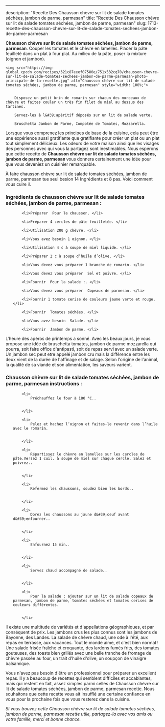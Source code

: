 ---
description: "Recette Des Chausson chèvre sur lit de salade tomates séchées, jambon de parme, parmesan"
title: "Recette Des Chausson chèvre sur lit de salade tomates séchées, jambon de parme, parmesan"
slug: 1713-recette-des-chausson-chevre-sur-lit-de-salade-tomates-sechees-jambon-de-parme-parmesan

<p>
	<strong>Chausson chèvre sur lit de salade tomates séchées, jambon de parme, parmesan</strong>. 
	Couper les tomates et le chèvre en lamelles. Placer la pâte feuilleté dans un plat à four plat. Au milieu de la pâte, poser la mixture (oignon et jambon).
</p>
<p>
	
	<img src="https://img-global.cpcdn.com/recipes/321c87eeef07580e/751x532cq70/chausson-chevre-sur-lit-de-salade-tomates-sechees-jambon-de-parme-parmesan-photo-principale-de-la-recette.jpg" alt="Chausson chèvre sur lit de salade tomates séchées, jambon de parme, parmesan" style="width: 100%;">
	
	
		Disposez un petit brin de romarin sur chacun des morceaux de chèvre et faites couler un très fin filet de miel au dessus des tartines.
	
		Servez-les à l&#39;apéritif déposés sur un lit de salade verte.
	
		Bruschetta Jambon de Parme, Compotée de Tomates, Mozzarella.
	
</p>

Lorsque vous comprenez les principes de base de la cuisine, cela peut être une expérience aussi gratifiante que gratifiante pour créer un plat ou un plat tout simplement délicieux. Les odeurs de votre maison ainsi que les visages des personnes avec qui vous la partagez sont inestimables. Nous espérons que cette recette de <strong> Chausson chèvre sur lit de salade tomates séchées, jambon de parme, parmesan </strong> vous donnera certainement une idée pour que vous deveniez un cuisinier remarquable.

<!--inarticleads1-->

À faire chausson chèvre sur lit de salade tomates séchées, jambon de parme, parmesan tue seul besion 14 Ingrédients et 8 pas. Voici comment vous cuire il.

<h3>Ingrédients de chausson chèvre sur lit de salade tomates séchées, jambon de parme, parmesan :</h3>

<ol>
	
		<li>Préparer  Pour le chausson. </li>
	
		<li>Préparer 4 cercles de pâte feuilletée. </li>
	
		<li>Utilisation 200 g chèvre. </li>
	
		<li>Vous avez besoin 1 oignon. </li>
	
		<li>Utilisation 4 c à soupe de miel liquide. </li>
	
		<li>Préparer 2 c à soupe d’huile d’olive. </li>
	
		<li>Vous devez vous préparer 1 branche de romarin. </li>
	
		<li>Vous devez vous préparer  Sel et poivre. </li>
	
		<li>Fournir  Pour la salade :. </li>
	
		<li>Vous devez vous préparer  Copeaux de parmesan. </li>
	
		<li>Fournir 1 tomate cerise de couleurs jaune verte et rouge. </li>
	
		<li>Fournir  Tomates séchées. </li>
	
		<li>Vous avez besoin  Salade. </li>
	
		<li>Fournir  Jambon de parme. </li>
	
</ol>

L&#39;heure des apéros de printemps a sonné. Avec les beaux jours, je vous propose une idée de bruschetta tomates, jambon de parme mozzarella qui pourra, soit faire office d&#39;antipasti, soit de repas servi avec un salade verte. Un jambon sec peut etre appelé jambon cru mais la différence entre les deux vient de la durée de l&#39;affinage et de salage. Selon l&#39;origine de l&#39;animal, la qualité de sa viande et son alimentation, les saveurs varient. 

<!--inarticleads2-->

<h3>Chausson chèvre sur lit de salade tomates séchées, jambon de parme, parmesan instructions :</h3>

<ol>
	
		<li>
			Préchauffez le four à 180 °C..
			
			
		</li>
	
		<li>
			Pelez et hachez l’oignon et faites-le revenir dans l’huile avec le romarin.
			
			
		</li>
	
		<li>
			Répartissez le chèvre en lamelles sur les cercles de pâte.Versez 1 cuil. à soupe de miel sur chaque cercle. Salez et poivrez..
			
			
		</li>
	
		<li>
			Refermez les chaussons, soudez bien les bords..
			
			
		</li>
	
		<li>
			Dorez les chaussons au jaune d&#39;oeuf avant d&#39;enfourner..
			
			
		</li>
	
		<li>
			Enfournez 15 min..
			
			
		</li>
	
		<li>
			Servez chaud accompagné de salade..
			
			
		</li>
	
		<li>
			Pour la salade : ajouter sur un lit de salade copeaux de parmesan, jambon de parme, tomates séchées et tomates cerises de couleurs différentes.
			
			
		</li>
	
</ol>

Il existe une multitude de variétés et d&#39;appellations géographiques, et par conséquent de prix. Les jambons crus les plus connus sont les jambons de Bayonne, des Landes. La salade de chèvre chaud, une ode à l&#39;été, aux repas en terrasse, aux vacances. Tout le monde aime, et c&#39;est bien normal ! Une salade frisée fraîche et croquante, des lardons fumés frits, des tomates gouteuses, des toasts bien grillés avec une belle tranche de fromage de chèvre passée au four, un trait d&#39;huile d&#39;olive, un soupçon de vinaigre balsamique. 

<!--inarticleads1-->

<p>
Vous n'avez pas besoin d'être un professionnel pour préparer un excellent repas. Il y a beaucoup de recettes qui semblent difficiles et accablantes, mais qui restent en fait, assez simples parmi celles de Chausson chèvre sur lit de salade tomates séchées, jambon de parme, parmesan recette. Nous souhaitons que cette recette vous ait insufflé une certaine confiance en vous pour la prochaine fois que vous resterez dans la cuisine.
</p>

<p>
<i>Si vous trouvez cette Chausson chèvre sur lit de salade tomates séchées, jambon de parme, parmesan recette utile, partagez-la avec vos amis ou votre famille, merci et bonne chance.</i>
</p>

